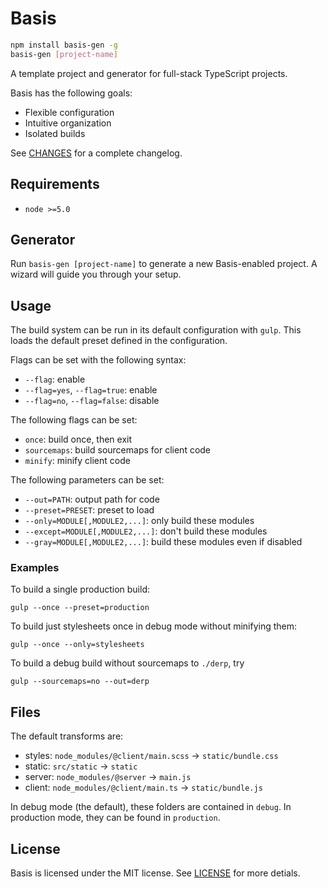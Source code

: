 # Basis
```sh
npm install basis-gen -g
basis-gen [project-name]
```

A template project and generator for full-stack TypeScript projects.

Basis has the following goals:
- Flexible configuration
- Intuitive organization
- Isolated builds

See [CHANGES](CHANGES.md) for a complete changelog.

## Requirements
- `node >=5.0`

## Generator
Run `basis-gen [project-name]` to generate a new Basis-enabled project. A wizard will guide you through your setup.

## Usage
The build system can be run in its default configuration with `gulp`. This loads the default preset defined in the configuration.

Flags can be set with the following syntax:
- `--flag`: enable
- `--flag=yes`, `--flag=true`: enable
- `--flag=no`, `--flag=false`: disable

The following flags can be set:
- `once`: build once, then exit
- `sourcemaps`: build sourcemaps for client code
- `minify`: minify client code

The following parameters can be set:
- `--out=PATH`: output path for code
- `--preset=PRESET`: preset to load
- `--only=MODULE[,MODULE2,...]`: only build these modules
- `--except=MODULE[,MODULE2,...]`: don't build these modules
- `--gray=MODULE[,MODULE2,...]`: build these modules even if disabled

### Examples
To build a single production build:
```
gulp --once --preset=production
```

To build just stylesheets once in debug mode without minifying them:
```
gulp --once --only=stylesheets
```

To build a debug build without sourcemaps to `./derp`, try
```
gulp --sourcemaps=no --out=derp
```

## Files
The default transforms are:

- styles: `node_modules/@client/main.scss` -> `static/bundle.css`
- static: `src/static` -> `static`
- server: `node_modules/@server` -> `main.js`
- client: `node_modules/@client/main.ts` -> `static/bundle.js`

In debug mode (the default), these folders are contained in `debug`. In production mode, they can be found in `production`.

## License
Basis is licensed under the MIT license. See [LICENSE](LICENSE.md) for more detials.